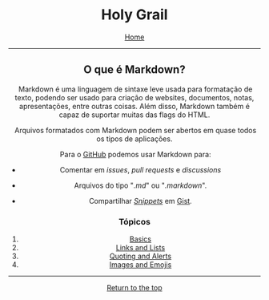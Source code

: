 <dive align=center>

 # Holy Grail
[Home](../Holy%20Grail/1.%20Welcome%20to%20the%20Holy%20Grail%20of%20Knowledge.md)
</div>

***

## O que é Markdown?

&nbsp;Markdown é uma linguagem de sintaxe leve usada para formatação de texto, podendo ser usado para criação de websites, documentos, notas, apresentações, entre outras coisas. 
Além disso, Markdown também é capaz de suportar muitas das flags do HTML.

&nbsp;Arquivos formatados com Markdown podem ser abertos em quase todos os tipos de aplicações.

&nbsp;Para o [GitHub](https://github.com/) podemos usar Markdown para:

- Comentar em *issues*, *pull requests* e *discussions*

- Arquivos do tipo "*.md*" ou "*.markdown*".
- Compartilhar *[Snippets](Snippets.md)* em [Gist](Gist.md).

### Tópicos

1. [Basics](1.%20Basics.md)
2. [Links and Lists](2.%20Links%20and%20Lists.md)
3. [Quoting and Alerts](3.%20Quoting%20and%20Alerts.md)
4. [Images and Emojis](4.%20Images%20and%20Emojis.md)

***
<div align="center">

[Return to the top](Programação/Linguagens/Markdown/0.%20Intro.md)

</div>